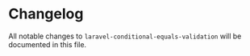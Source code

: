 # Changelog

All notable changes to `laravel-conditional-equals-validation` will be documented in this file.
